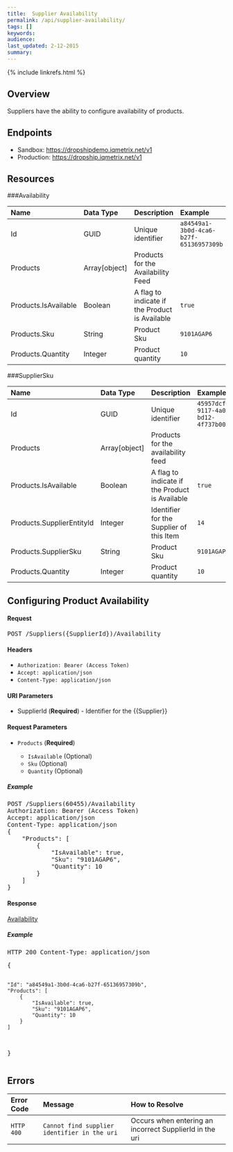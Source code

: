 ```yaml
---
title:  Supplier Availability
permalink: /api/supplier-availability/
tags: []
keywords: 
audience: 
last_updated: 2-12-2015
summary: 
---
```

{% include linkrefs.html %}


## Overview

Suppliers have the ability to configure availability of products.


## Endpoints

* Sandbox: <a href="https://dropshipdemo.iqmetrix.net/v1">https://dropshipdemo.iqmetrix.net/v1</a>
* Production: <a href="https://dropship.iqmetrix.net/v1">https://dropship.iqmetrix.net/v1</a>

## Resources

###Availability

| Name | Data Type | Description | Example |
|:-----|:----------|:------------|:--------|
| Id | GUID | Unique identifier | `a84549a1-3b0d-4ca6-b27f-65136957309b` |
| Products | Array[object] | Products for the Availability Feed |  |
| Products.IsAvailable | Boolean | A flag to indicate if the Product is Available | `true` |
| Products.Sku | String | Product Sku | `9101AGAP6` |
| Products.Quantity | Integer | Product quantity | `10` |


###SupplierSku

| Name | Data Type | Description | Example |
|:-----|:----------|:------------|:--------|
| Id | GUID | Unique identifier | `45957dcf-9117-4a0f-bd12-4f737b000f2e` |
| Products | Array[object] | Products for the availability feed |  |
| Products.IsAvailable | Boolean | A flag to indicate if the Product is Available | `true` |
| Products.SupplierEntityId | Integer | Identifier for the Supplier of this Item | `14` |
| Products.SupplierSku | String | Product Sku | `9101AGAP6` |
| Products.Quantity | Integer | Product quantity | `10` |







<h2 id='configuring-product-availability' class='clickable-header top-level-header'>Configuring Product Availability</h2>



<h4>Request</h4>

<pre>
POST /Suppliers({SupplierId})/Availability
</pre>

#### Headers


* `Authorization: Bearer (Access Token)`
* `Accept: application/json`
* `Content-Type: application/json`



#### URI Parameters


* SupplierId (**Required**)  - Identifier for the {{Supplier}} 



#### Request Parameters

<ul><li><code>Products</code> (<strong>Required</strong>) </li><ul><li><code>IsAvailable</code> (Optional) </li><li><code>Sku</code> (Optional) </li><li><code>Quantity</code> (Optional) </li></ul></ul>

<h5>Example</h5>

<pre>
POST /Suppliers(60455)/Availability
Authorization: Bearer (Access Token)
Accept: application/json
Content-Type: application/json
{
    "Products": [
        {
            "IsAvailable": true,
            "Sku": "9101AGAP6",
            "Quantity": 10
        }
    ]
}
</pre>

#### Response


<a href='#availability'>Availability</a>

<h5>Example</h5>

<pre>
HTTP 200 Content-Type: application/json
</pre><pre>{
    "Id": "a84549a1-3b0d-4ca6-b27f-65136957309b",
    "Products": [
        {
            "IsAvailable": true,
            "Sku": "9101AGAP6",
            "Quantity": 10
        }
    ]
}</pre>

## Errors


| Error Code | Message | How to Resolve |
|:-----------|:--------|:---------------|
| `HTTP 400` | `Cannot find supplier identifier in the uri` | Occurs when entering an incorrect SupplierId in the uri |

